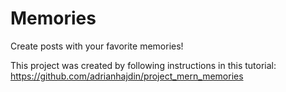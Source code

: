 # Memories
Create posts with your favorite memories!


This project was created by following instructions in this tutorial: https://github.com/adrianhajdin/project_mern_memories
